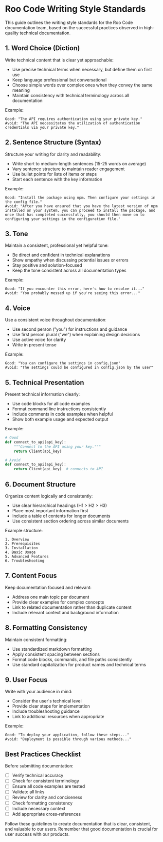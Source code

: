 
# Roo Code Writing Style Standards 

This guide outlines the writing style standards for the Roo Code documentation team, based on the successful practices observed in high-quality technical documentation.

## 1. Word Choice (Diction)

Write technical content that is clear yet approachable:
- Use precise technical terms when necessary, but define them on first use
- Keep language professional but conversational 
- Choose simple words over complex ones when they convey the same meaning
- Maintain consistency with technical terminology across all documentation

Example:
```
Good: "The API requires authentication using your private key."
Avoid: "The API necessitates the utilization of authentication credentials via your private key."
```

## 2. Sentence Structure (Syntax)

Structure your writing for clarity and readability:
- Write short to medium-length sentences (15-25 words on average)
- Vary sentence structure to maintain reader engagement
- Use bullet points for lists of items or steps
- Start each sentence with the key information

Example:
```
Good: "Install the package using npm. Then configure your settings in the config file."
Avoid: "After you have ensured that you have the latest version of npm installed on your system, you can proceed to install the package, and once that has completed successfully, you should then move on to configuring your settings in the configuration file."
```

## 3. Tone

Maintain a consistent, professional yet helpful tone:
- Be direct and confident in technical explanations
- Show empathy when discussing potential issues or errors
- Stay positive and solution-focused
- Keep the tone consistent across all documentation types

Example:
```
Good: "If you encounter this error, here's how to resolve it..."
Avoid: "You probably messed up if you're seeing this error..."
```

## 4. Voice

Use a consistent voice throughout documentation:
- Use second person ("you") for instructions and guidance
- Use first person plural ("we") when explaining design decisions
- Use active voice for clarity
- Write in present tense

Example:
```
Good: "You can configure the settings in config.json"
Avoid: "The settings could be configured in config.json by the user"
```

## 5. Technical Presentation

Present technical information clearly:
- Use code blocks for all code examples
- Format command line instructions consistently
- Include comments in code examples when helpful
- Show both example usage and expected output

Example:
```python
# Good
def connect_to_api(api_key):
    """Connect to the API using your key."""
    return Client(api_key)

# Avoid
def connect_to_api(api_key):
    return Client(api_key)  # connects to API
```

## 6. Document Structure

Organize content logically and consistently:
- Use clear hierarchical headings (H1 > H2 > H3)
- Place most important information first
- Include a table of contents for longer documents
- Use consistent section ordering across similar documents

Example structure:
```
1. Overview
2. Prerequisites
3. Installation
4. Basic Usage
5. Advanced Features
6. Troubleshooting
```

## 7. Content Focus

Keep documentation focused and relevant:
- Address one main topic per document
- Provide clear examples for complex concepts
- Link to related documentation rather than duplicate content
- Include relevant context and background information

## 8. Formatting Consistency

Maintain consistent formatting:
- Use standardized markdown formatting
- Apply consistent spacing between sections
- Format code blocks, commands, and file paths consistently
- Use standard capitalization for product names and technical terms

## 9. User Focus

Write with your audience in mind:
- Consider the user's technical level
- Provide clear steps for implementation
- Include troubleshooting guidance
- Link to additional resources when appropriate

Example:
```
Good: "To deploy your application, follow these steps..."
Avoid: "Deployment is possible through various methods..."
```

## Best Practices Checklist

Before submitting documentation:
- [ ] Verify technical accuracy
- [ ] Check for consistent terminology
- [ ] Ensure all code examples are tested
- [ ] Validate all links
- [ ] Review for clarity and conciseness
- [ ] Check formatting consistency
- [ ] Include necessary context
- [ ] Add appropriate cross-references

Follow these guidelines to create documentation that is clear, consistent, and valuable to our users. Remember that good documentation is crucial for user success with our products.